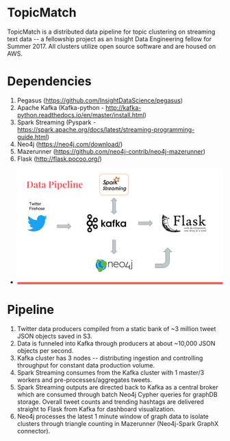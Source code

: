# TopicMatch

TopicMatch is a distributed data pipeline for topic clustering on streaming text data -- a fellowship project as an Insight Data Engineering fellow for Summer 2017. All clusters utilize open source software and are housed on AWS.

# Dependencies
  1. Pegasus (https://github.com/InsightDataScience/pegasus)
  2. Apache Kafka (Kafka-python - http://kafka-python.readthedocs.io/en/master/install.html)
  3. Spark Streaming (Pyspark - https://spark.apache.org/docs/latest/streaming-programming-guide.html)
  4. Neo4j (https://neo4j.com/download/)
  5. Mazerunner (https://github.com/neo4j-contrib/neo4j-mazerunner)
  6. Flask (http://flask.pocoo.org/)

* ![Overview](./pipeline.png)

# Pipeline
  1. Twitter data producers compiled from a static bank of ~3 million tweet JSON objects saved in S3. 
  2. Data is funneled into Kafka through producers at about ~10,000 JSON objects per second.
  3. Kafka cluster has 3 nodes -- distributing ingestion and controlling throughput for constant data production volume.
  4. Spark Streaming consumes from the Kafka cluster with 1 master/3 workers and pre-processes/aggregates tweets. 
  5. Spark Streaming outputs are directed back to Kafka as a central broker which are consumed through batch Neo4j Cypher queries for          graphDB storage. Overall tweet counts and trending hashtags are delivered straight to Flask from Kafka for dashboard visualization.
  6. Neo4j processes the latest 1 minute window of graph data to isolate clusters through triangle counting in Mazerunner (Neo4j-Spark          GraphX connector).
  
